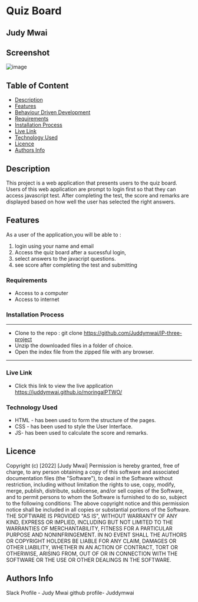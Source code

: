 
# Quiz Board
 ## Judy Mwai
## Screenshot
 ![image]()
 ## Table of Content
 - [Description](#description)
 - [Features](#features)
 - [Behaviour Driven Development](#Behaviour-Driven-Development)
 - [Requirements](#requirements)
 - [Installation Process](#installation-Process)
 - [Live Link](#Live-Link)
 - [Technology  Used](#technology-Used)
 - [Licence](#licence)
 - [Authors Info](#Authors-Info)
 ## Description
 <p>This project is a web application that presents users to the quiz board. Users of this web application are prompt to login first so that they can access javascript test. After completing the test, the score and remarks are displayed based on how well the user has selected the right answers.</p>

## Features
As a user of the application,you will be able to :
1. login using your name and email
2. Access the quiz board after a sucessful login, 
3. select answers to the javacript questions.
4. see score after completing the test and submitting

 ###  Requirements
 * Access to  a computer
 * Access to internet
 ### Installation Process
 ****
* Clone to the repo : git clone https://github.com/Juddymwai/IP-three-project
* Unzip the downloaded files in a folder of choice.
* Open the index file from the zipped file with any browser.
 ****
 
### Live Link
- Click this link to view the live application https://juddymwai.github.io/moringaIPTWO/
### Technology  Used
* HTML - has been used to form the structure of the pages.
* CSS - has been used to style the User Interface.
* JS- has been used to calculate the score and remarks.

## Licence
Copyright (c) [2022] [Judy Mwai]
Permission is hereby granted, free of charge, to any person obtaining a copy
of this software and associated documentation files (the "Software"), to deal
in the Software without restriction, including without limitation the rights
to use, copy, modify, merge, publish, distribute, sublicense, and/or sell
copies of the Software, and to permit persons to whom the Software is
furnished to do so, subject to the following conditions:
The above copyright notice and this permission notice shall be included in all
copies or substantial portions of the Software.
THE SOFTWARE IS PROVIDED "AS IS", WITHOUT WARRANTY OF ANY KIND, EXPRESS OR
IMPLIED, INCLUDING BUT NOT LIMITED TO THE WARRANTIES OF MERCHANTABILITY,
FITNESS FOR A PARTICULAR PURPOSE AND NONINFRINGEMENT. IN NO EVENT SHALL THE
AUTHORS OR COPYRIGHT HOLDERS BE LIABLE FOR ANY CLAIM, DAMAGES OR OTHER
LIABILITY, WHETHER IN AN ACTION OF CONTRACT, TORT OR OTHERWISE, ARISING FROM,
OUT OF OR IN CONNECTION WITH THE SOFTWARE OR THE USE OR OTHER DEALINGS IN THE
SOFTWARE.


## Authors Info
Slack Profile - Judy Mwai
github profile- Juddymwai